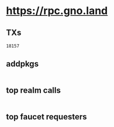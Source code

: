 # https://rpc.gno.land

## TXs
```
18157
```

## addpkgs
```
```

## top realm calls
```
```

## top faucet requesters
```
```

